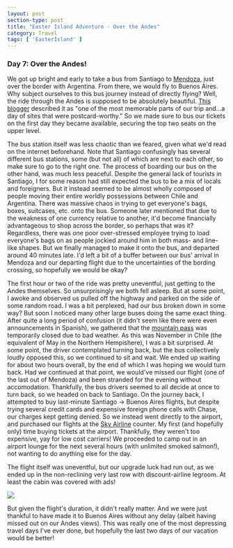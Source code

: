 ```yaml
---
layout: post
section-type: post
title: "Easter Island Adventure - Over the Andes"
category: Travel
tags: [ 'EasterIsland' ]
---
```


### Day 7: Over the Andes!

We got up bright and early to take a bus from Santiago to 
[Mendoza](https://en.wikipedia.org/wiki/Mendoza,_Argentina), just over the border
with Argentina. From there, we would fly to Buenos Aires. Why subject ourselves to
this bus journey instead of directly flying? Well, the ride through the Andes
is supposed to be absolutely beautiful.
[This blogger](http://weekendblitz.com/bus-ride-andes-santiago-mendoza/)
described it as "one of the most memorable parts of our trip and...a day of sites that were postcard-worthy."
So we made sure to bus our tickets on the first day they became available,
securing the top two seats on the upper level.

The bus station itself was less chaotic than we feared, given what we'd
read on the internet beforehand. Note that Santiago confusingly has several
different bus stations, some (but not all) of which are next to each other, so
make sure to go to the right one. The process of boarding our bus on the other hand,
was much less peaceful. Despite the general lack of tourists in Santiago, I for some
reason had still expected the bus to be a mix of locals and foreigners. But it
instead seemed to be almost wholly composed of people moving their entire
worldly possessions between Chile and Argentina. There was massive chaos in trying
to get everyone's bags, boxes, suitcases, etc. onto the bus. Someone later
mentioned that due to the weakness of one currency relative to another, it'd become
financially advantageous to shop across the border, so perhaps that was it?
Regardless, there was one poor over-stressed employee trying to load everyone's bags
on as people jockied around him in both mass- and line-like shapes.
But we finally managed to make it onto the bus, and departed around 40
minutes late. I'd left a bit of a buffer between our bus' arrival in Mendoza and
our departing flight due to the uncertainties of the bording crossing, so hopefully
we would be okay?

The first hour or two of the ride was pretty uneventful, just getting to the Andes themselves.
So unsurprisingly we both fell asleep. 
But at some point, I awoke and observed us pulled off the highway and parked on the
side of some random road. I was a bit perplexed, had our bus broken down in some way?
But soon I noticed many other large buses doing the same exact thing. After quite a long
period of confusion (it didn't seem like there were even announcements in Spanish), we
gathered that the
[mountain pass](https://en.wikipedia.org/wiki/Paso_Internacional_Los_Libertadores)
was temporarily closed due to bad weather. As this was November in Chile (the equivalent of
May in the Northern Hempishere), I was a bit surprised. At some point, the driver contemplated
turning back, but the bus collectively loudly opposed this, so we continued to sit and wait.
We ended up waiting for about two hours overall, by the end of which I was hoping we would turn
back. Had we continued at that point, we would've missed our flight (one of the last out
of Mendoza) and been stranded for the evening without accomodation. 
Thankfully, the bus drivers seemed to all decide
at once to turn back, so we headed on back to Santiago. On the journey back, I attempted
to buy last-minute Santiago -> Buenos Aires flights, but despite trying several credit cards and
expensive foreign phone calls with Chase, our charges kept getting denied. So we instead
went directly to the airport, and purchased our flights at the
[Sky Airline](https://en.wikipedia.org/wiki/Sky_Airline)
counter. My first (and hopefully only) time buying tickets at the airport. 
Thankfully, they weren't too expensive, yay for low cost carriers! We proceeded
to camp out in an airport lounge for the next several hours (with unlimited smoked salmon!), 
not wanting to do anything else for the day.

The flight itself was uneventful, but our upgrade luck had run out, as we ended up in the
non-reclining very last row with discount-airline legroom. At least the cabin was covered
with ads!

![](XX)

But given the flight's duration, it didn't really matter. And we were just thankful to have
made it to Buenos Aires without any delay (albeit having missed out on our Andes views).
This was really one of the most depressing travel days I've ever done, but hopefully
the last two days of our vacation would be better!
